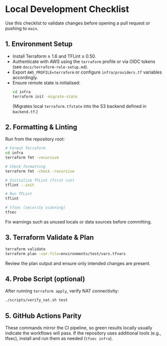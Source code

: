 # Local Development Checklist

Use this checklist to validate changes before opening a pull request or pushing to `main`.

## 1. Environment Setup
- Install Terraform ≥ 1.6 and TFLint ≥ 0.50.
- Authenticate with AWS using the `terraform` profile or via OIDC tokens (see `docs/terraform-role-setup.md`).
- Export `AWS_PROFILE=terraform` or configure `infra/providers.tf` variables accordingly.
- Ensure remote state is initialised:
  ```bash
  cd infra
  terraform init -migrate-state
  ```
  (Migrates local `terraform.tfstate` into the S3 backend defined in `backend.tf`.)

## 2. Formatting & Linting
Run from the repository root:

```bash
# Format Terraform
cd infra
terraform fmt -recursive

# Check formatting
terraform fmt -check -recursive

# Initialize TFLint (first run)
tflint --init

# Run TFLint
tflint

# tfsec (security scanning)
tfsec
```

Fix warnings such as unused locals or data sources before committing.

## 3. Terraform Validate & Plan
```bash
terraform validate
terraform plan -var-file=environments/test/vars.tfvars
```
Review the plan output and ensure only intended changes are present.

## 4. Probe Script (optional)
After running `terraform apply`, verify NAT connectivity:
```bash
./scripts/verify_nat.sh test
```

## 5. GitHub Actions Parity
These commands mirror the CI pipeline, so green results locally usually indicate the workflows will pass. If the repository uses additional tools (e.g., tfsec), install and run them as needed (`tfsec infra`).
